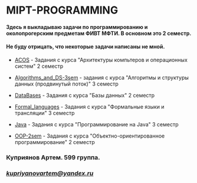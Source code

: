 # MIPT-PROGRAMMING
#### Здесь я выкладываю задачи по программированию и околопрогерским предметам ФИВТ МФТИ. В основном это 2 семестр.
#### Не буду отрицать, что некоторые задачи написаны не мной.


* [ACOS](https://github.com/ArtemKupriyanov/MIPT-PROGRAMMING/tree/master/ACOS) - Задания с курса "Архитектуры компьтеров и операционных систем" 2 семестр

* [Algorithms_and_DS-3sem](https://github.com/ArtemKupriyanov/MIPT-PROGRAMMING/tree/master/Algorithms_and_DS-3sem) - задания с курса "Алгоритмы и структуры данных (продвинутый поток)" 3 семестр

* [DataBases](https://github.com/ArtemKupriyanov/MIPT-PROGRAMMING/tree/master/DataBases) - Задания с курса "Базы данных" 2 семестр

* [Formal_languages](https://github.com/ArtemKupriyanov/MIPT-PROGRAMMING/tree/master/Formal_languages) - Задания с курса "Формальные языки и трансляции" 3 семестр

* [Java](https://github.com/ArtemKupriyanov/MIPT-PROGRAMMING/tree/master/Java) -  Задания с курса "Программирование на Java" 3 семестр

* [OOP-2sem](https://github.com/ArtemKupriyanov/MIPT-PROGRAMMING/tree/master/OOP-2sem) - Задания с курса "Объектно-ориентированное программирование" 2 семестр



 ### **Куприянов Артем. 599 группа.**
 ### *kupriyanovartem@yandex.ru*
